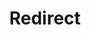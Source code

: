 ﻿---
layout: src/layouts/Redirect.astro
title: Redirect
redirect: /docs/security/authentication/okta-authentication
pubDate:  2023-01-01
navSearch: false
navSitemap: false
navMenu: false
---
